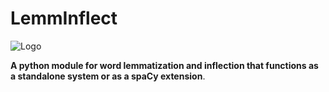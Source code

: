 # LemmInflect<br/>
![Logo](./docs/icons8-citrus-80.png)

**A python module for word lemmatization and inflection that functions as a standalone system or as a spaCy extension**.
